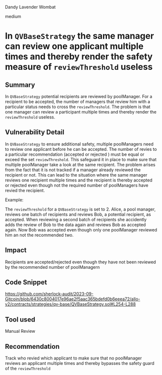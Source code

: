 Dandy Lavender Wombat

medium

# In `QVBaseStrategy` the same manager can review one applicant multiple times and thereby render the safety measure of `reviewThreshold` useless
## Summary
In `QVBaseStrategy` potential recipients are reviewed by poolManager. For a recipient to be accepted, the number of managers that review him with a particular status needs to cross the `reviewThreshold`. The problem is that one manager can review a participant multiple times and thereby render the `reviewThreshold` useless.

## Vulnerability Detail

In `QVBaseStrategy` to ensure additional safety, multiple poolManagers need to review one applicant before he can be accepted. The number of revies to a particular recommendation (accepted or rejected ) must be equal or exceed the set `reviewThreshold`. This safeguard it in place to make sure that multiple poolManager take a look at the same recipient. The problem arises from the fact that it is not tracked if a manager already reviewed the recipient or not. This can lead to the situation where the same manager reviews one recipient multiple times and the recipient is thereby accepted or rejected even though not the required number of poolManagers have revied the recipient.

Example:

The `reviewThreshold` for a `QVBaseStrategy` is set to 2. Alice, a pool manager, reviews one batch of recipients and reviews Bob, a potential recipient, as accepted. When reviewing a second batch of recipients she accidently adds the review of Bob to the data again and reviews Bob as accepted again. Now Bob was accepted even though only one poolManager reviewed him an not the recommended two.


## Impact
Recipients are accepted/rejected even though they have not been reviewed by the recommended number of poolManagern

## Code Snippet

https://github.com/sherlock-audit/2023-09-Gitcoin/blob/6430c8004017e96ae2f5aac365bdefd0b6eeea72/allo-v2/contracts/strategies/qv-base/QVBaseStrategy.sol#L254-L288

## Tool used

Manual Review

## Recommendation

Track who revied which applicant to make sure that no poolManager reviews an applicant multiple times and thereby bypasses the safety guard of the `reviewThreshold`
